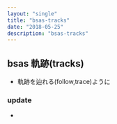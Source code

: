 ```yaml
---
layout: "single"
title: "bsas-tracks"
date: "2018-05-25"
description: "bsas-tracks"
---
```


## bsas 軌跡(tracks)
- 軌跡を辿れる(follow,trace)ように

### update
- 
